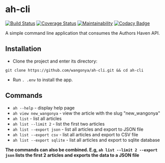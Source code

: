 # ah-cli
[![Build Status](https://travis-ci.com/wangonya/ah-cli.svg?branch=develop)](https://travis-ci.com/wangonya/ah-cli)
[![Coverage Status](https://coveralls.io/repos/github/wangonya/ah-cli/badge.svg?branch=develop)](https://coveralls.io/github/wangonya/ah-cli?branch=develop)
[![Maintainability](https://api.codeclimate.com/v1/badges/9007430b73f08f4ef978/maintainability)](https://codeclimate.com/github/wangonya/ah-cli/maintainability)
[![Codacy Badge](https://api.codacy.com/project/badge/Grade/95c411aeeb8e4f39899dd8b085e99ec4)](https://www.codacy.com/app/wangonya/ah-cli?utm_source=github.com&amp;utm_medium=referral&amp;utm_content=wangonya/ah-cli&amp;utm_campaign=Badge_Grade)

A simple command line application that consumes the Authors Haven API.

## Installation
* Clone the project and enter its directory:
```
git clone https://github.com/wangonya/ah-cli.git && cd ah-cli
```
* Run `. .env` to install the app.

## Commands
* `ah --help` - display help page
* `ah view new_wangonya` - view the article with the slug "new_wangonya"
* `ah list` - list all articles
* `ah list --limit 2` - list the first two articles
* `ah list --export json` - list all articles and export to JSON file
* `ah list --export csv` - list all articles and export to CSV file
* `ah list --export sqlite` - list all articles and export to sqlite database

**The commands can also be combined. E.g, `ah list --limit 2 --export json` lists the first 2 articles and exports the data to a JSON file**
